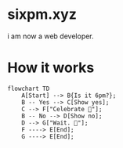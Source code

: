 # sixpm.xyz
i am now a web developer.

# How it works
```mermaid
flowchart TD
    A[Start] --> B{Is it 6pm?};
    B -- Yes --> C[Show yes];
    C --> F["Celebrate 🎉"];
    B -- No --> D[Show no];
    D --> G["Wait. 🫠"];
    F ----> E[End];
    G ----> E[End];
```
